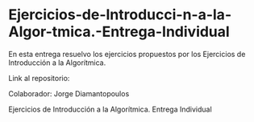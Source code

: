 # Ejercicios-de-Introducci-n-a-la-Algor-tmica.-Entrega-Individual
En esta entrega resuelvo los ejercicios propuestos por los Ejercicios de Introducción a la Algorítmica.

Link al repositorio: 

Colaborador: Jorge Diamantopoulos

Ejercicios de Introducción a la Algorítmica. Entrega Individual
